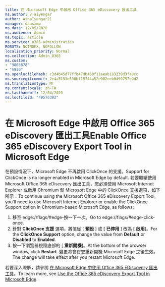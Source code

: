 ```yaml
---
title: 在 Microsoft Edge 中啟用 Office 365 eDiscovery 匯出工具
ms.author: v-aiyengar
author: AshaIyengar21
manager: dansimp
ms.date: 12/05/2020
ms.audience: Admin
ms.topic: article
ms.service: o365-administration
ROBOTS: NOINDEX, NOFOLLOW
localization_priority: Normal
ms.collection: Admin_O365
ms.custom:
- "9003878"
- "6930"
ms.openlocfilehash: c3d4b45d77ffb47db458f11aeab183230d3fa9cc
ms.sourcegitcommit: 2e4a5153e530bf15744a52e982eeb0d99757e9d2
ms.translationtype: MT
ms.contentlocale: zh-TW
ms.lasthandoff: 12/04/2020
ms.locfileid: "49576393"
---
```

# <a name="enable-office-365-ediscovery-export-tool-in-microsoft-edge"></a><span data-ttu-id="e2bad-102">在 Microsoft Edge 中啟用 Office 365 eDiscovery 匯出工具</span><span class="sxs-lookup"><span data-stu-id="e2bad-102">Enable Office 365 eDiscovery Export Tool in Microsoft Edge</span></span>

<span data-ttu-id="e2bad-103">在預設情況下，Microsoft Edge 不再啟用 ClickOnce 的支援。</span><span class="sxs-lookup"><span data-stu-id="e2bad-103">Support for ClickOnce is no longer enabled in Microsoft Edge by default.</span></span> <span data-ttu-id="e2bad-104">若要繼續使用 Microsoft Office 365 eDiscovery 匯出工具，您必須使用 Microsoft Internet Explorer 或啟用 Chromium 型 Microsoft Edge 中的 ClickOnce 支援選項，如下所示：</span><span class="sxs-lookup"><span data-stu-id="e2bad-104">To continue using the Microsoft Office 365 eDiscovery Export Tool, you'll need to use Microsoft Internet Explorer or enable the ClickOnce Support option in Chromium-based Microsoft Edge, as follows:</span></span>

1. <span data-ttu-id="e2bad-105">移至 edge://flags/#edge-按一下一次。</span><span class="sxs-lookup"><span data-stu-id="e2bad-105">Go to edge://flags/#edge-click-once.</span></span>
1. <span data-ttu-id="e2bad-106">針對 **ClickOnce 支援** 選項，將值從 [ **預設** ] 或 [ **已停用** ] 改為 [ **啟用**]。</span><span class="sxs-lookup"><span data-stu-id="e2bad-106">For the **ClickOnce Support** option, change the value from **Default** or **Disabled** to **Enabled**.</span></span>
1. <span data-ttu-id="e2bad-107">按一下瀏覽器視窗底部的 [ **重新開機**]。</span><span class="sxs-lookup"><span data-stu-id="e2bad-107">At the bottom of the browser window, click **Restart**.</span></span> <span data-ttu-id="e2bad-108">變更將會在您重新開機 Microsoft Edge 之後生效。</span><span class="sxs-lookup"><span data-stu-id="e2bad-108">The change will take effect after you restart Microsoft Edge.</span></span>

<span data-ttu-id="e2bad-109">若要深入瞭解，請參閱 [在 Microsoft Edge 中使用 Office 365 EDiscovery 匯出工具](https://go.microsoft.com/fwlink/?linkid=2111611)。</span><span class="sxs-lookup"><span data-stu-id="e2bad-109">To learn more, see [Use the Office 365 eDiscovery Export Tool in Microsoft Edge](https://go.microsoft.com/fwlink/?linkid=2111611).</span></span>
